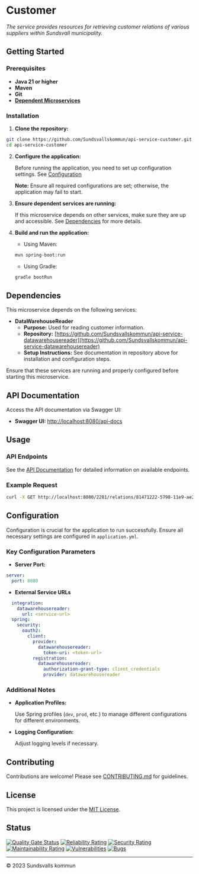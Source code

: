 # Customer

_The service provides resources for retrieving customer relations of various suppliers within Sundsvall municipality._

## Getting Started

### Prerequisites

- **Java 21 or higher**
- **Maven**
- **Git**
- **[Dependent Microservices](#dependencies)**

### Installation

1. **Clone the repository:**

```bash
git clone https://github.com/Sundsvallskommun/api-service-customer.git
cd api-service-customer
```

2. **Configure the application:**

   Before running the application, you need to set up configuration settings.
   See [Configuration](#configuration)

   **Note:** Ensure all required configurations are set; otherwise, the application may fail to start.

3. **Ensure dependent services are running:**

   If this microservice depends on other services, make sure they are up and accessible. See [Dependencies](#dependencies) for more details.

4. **Build and run the application:**

   - Using Maven:

   ```bash
   mvn spring-boot:run
   ```

   - Using Gradle:

   ```bash
   gradle bootRun
   ```

## Dependencies

This microservice depends on the following services:

- **DataWarehouseReader**
  - **Purpose:** Used for reading customer information.
  - **Repository:** [https://github.com/Sundsvallskommun/api-service-datawarehousereader](https://github.com/Sundsvallskommun/api-service-datawarehousereader)
  - **Setup Instructions:** See documentation in repository above for installation and configuration steps.

Ensure that these services are running and properly configured before starting this microservice.

## API Documentation

Access the API documentation via Swagger UI:

- **Swagger UI:** [http://localhost:8080/api-docs](http://localhost:8080/api-docs)

## Usage

### API Endpoints

See the [API Documentation](#api-documentation) for detailed information on available endpoints.

### Example Request

```bash
curl -X GET http://localhost:8080/2281/relations/81471222-5798-11e9-ae24-57fa13b361e1
```

## Configuration

Configuration is crucial for the application to run successfully. Ensure all necessary settings are configured in `application.yml`.

### Key Configuration Parameters

- **Server Port:**

```yaml
server:
  port: 8080
```

- **External Service URLs**

```yaml
  integration:
    datawarehousereader:
      url: <service-url>
  spring:
    security:
      oauth2:
        client:
          provider:
            datawarehousereader:
              token-uri: <token-url>
          registration:
            datawarehousereader:
              authorization-grant-type: client_credentials
              provider: datawarehousereader
```

### Additional Notes

- **Application Profiles:**

  Use Spring profiles (`dev`, `prod`, etc.) to manage different configurations for different environments.

- **Logging Configuration:**

  Adjust logging levels if necessary.

## Contributing

Contributions are welcome! Please see [CONTRIBUTING.md](https://github.com/Sundsvallskommun/.github/blob/main/.github/CONTRIBUTING.md) for guidelines.

## License

This project is licensed under the [MIT License](LICENSE).

## Status

[![Quality Gate Status](https://sonarcloud.io/api/project_badges/measure?project=Sundsvallskommun_api-service-customer&metric=alert_status)](https://sonarcloud.io/summary/overall?id=Sundsvallskommun_api-service-customer)
[![Reliability Rating](https://sonarcloud.io/api/project_badges/measure?project=Sundsvallskommun_api-service-customer&metric=reliability_rating)](https://sonarcloud.io/summary/overall?id=Sundsvallskommun_api-service-customer)
[![Security Rating](https://sonarcloud.io/api/project_badges/measure?project=Sundsvallskommun_api-service-customer&metric=security_rating)](https://sonarcloud.io/summary/overall?id=Sundsvallskommun_api-service-customer)
[![Maintainability Rating](https://sonarcloud.io/api/project_badges/measure?project=Sundsvallskommun_api-service-customer&metric=sqale_rating)](https://sonarcloud.io/summary/overall?id=Sundsvallskommun_api-service-customer)
[![Vulnerabilities](https://sonarcloud.io/api/project_badges/measure?project=Sundsvallskommun_api-service-customer&metric=vulnerabilities)](https://sonarcloud.io/summary/overall?id=Sundsvallskommun_api-service-customer)
[![Bugs](https://sonarcloud.io/api/project_badges/measure?project=Sundsvallskommun_api-service-customer&metric=bugs)](https://sonarcloud.io/summary/overall?id=Sundsvallskommun_api-service-customer)

---

&copy; 2023 Sundsvalls kommun
